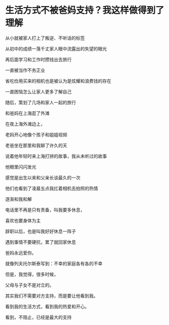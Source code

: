 # 生活方式不被爸妈支持？我这样做得到了理解

从小就被家人打上了叛逆、不听话的标签

从初中的成绩一落千丈家人眼中流露出的失望的眼光

再后面学习和工作时攒钱出去旅行

一直被当作不务正业

省吃俭用买来的相机也是被认为是炫耀和浪费钱的存在

一直困恼怎么让家人更多了解自己

随后，策划了几场和家人一起的旅行

和爸妈在上海逛了外滩

在夜上海外滩边上，

老妈开心地像个孩子和姐姐视频

老爸坐在那里和我聊了许久的天

说着他年轻时来上海打拼的故事，我从未听过的故事

他眼里闪闪发光

感觉是出生以来和父亲长谈最久的一次

他们也看到了凌晨五点我扛着相机去拍照的热情

逐渐和我和解

电话里不再是只有责备，叫我要多休息，

喜欢也要身体为主

辞职以后，也是叫我好好休息一阵子

遇到事情不要硬抗，累了就回家休息

爸妈永远爱你。

就像列夫托尔斯泰写到：不幸的家庭各有各的不幸

但是，我觉得，很多时候，

父母与子女不是对立的。

其实我们不需要对方支持，而是要让他看到我。

看到我的生活方式，看到我的热爱和开心。

看到，不阻止，已经是最大的支持
